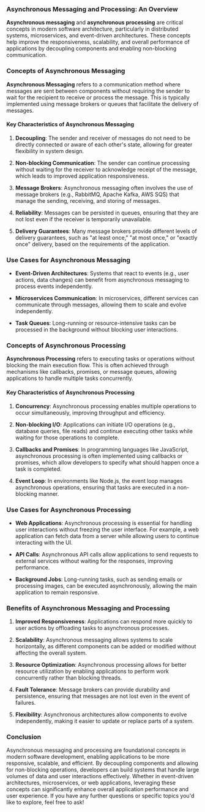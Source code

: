### Asynchronous Messaging and Processing: An Overview

**Asynchronous messaging** and **asynchronous processing** are critical concepts in modern software architecture, particularly in distributed systems, microservices, and event-driven architectures. These concepts help improve the responsiveness, scalability, and overall performance of applications by decoupling components and enabling non-blocking communication.

### Concepts of Asynchronous Messaging

**Asynchronous Messaging** refers to a communication method where messages are sent between components without requiring the sender to wait for the recipient to receive or process the message. This is typically implemented using message brokers or queues that facilitate the delivery of messages.

#### Key Characteristics of Asynchronous Messaging

1. **Decoupling**: The sender and receiver of messages do not need to be directly connected or aware of each other's state, allowing for greater flexibility in system design.

2. **Non-blocking Communication**: The sender can continue processing without waiting for the receiver to acknowledge receipt of the message, which leads to improved application responsiveness.

3. **Message Brokers**: Asynchronous messaging often involves the use of message brokers (e.g., RabbitMQ, Apache Kafka, AWS SQS) that manage the sending, receiving, and storing of messages.

4. **Reliability**: Messages can be persisted in queues, ensuring that they are not lost even if the receiver is temporarily unavailable.

5. **Delivery Guarantees**: Many message brokers provide different levels of delivery guarantees, such as "at least once," "at most once," or "exactly once" delivery, based on the requirements of the application.

### Use Cases for Asynchronous Messaging

- **Event-Driven Architectures**: Systems that react to events (e.g., user actions, data changes) can benefit from asynchronous messaging to process events independently.
- **Microservices Communication**: In microservices, different services can communicate through messages, allowing them to scale and evolve independently.

- **Task Queues**: Long-running or resource-intensive tasks can be processed in the background without blocking user interactions.

### Concepts of Asynchronous Processing

**Asynchronous Processing** refers to executing tasks or operations without blocking the main execution flow. This is often achieved through mechanisms like callbacks, promises, or message queues, allowing applications to handle multiple tasks concurrently.

#### Key Characteristics of Asynchronous Processing

1. **Concurrency**: Asynchronous processing enables multiple operations to occur simultaneously, improving throughput and efficiency.

2. **Non-blocking I/O**: Applications can initiate I/O operations (e.g., database queries, file reads) and continue executing other tasks while waiting for those operations to complete.

3. **Callbacks and Promises**: In programming languages like JavaScript, asynchronous processing is often implemented using callbacks or promises, which allow developers to specify what should happen once a task is completed.

4. **Event Loop**: In environments like Node.js, the event loop manages asynchronous operations, ensuring that tasks are executed in a non-blocking manner.

### Use Cases for Asynchronous Processing

- **Web Applications**: Asynchronous processing is essential for handling user interactions without freezing the user interface. For example, a web application can fetch data from a server while allowing users to continue interacting with the UI.

- **API Calls**: Asynchronous API calls allow applications to send requests to external services without waiting for the responses, improving performance.

- **Background Jobs**: Long-running tasks, such as sending emails or processing images, can be executed asynchronously, allowing the main application to remain responsive.

### Benefits of Asynchronous Messaging and Processing

1. **Improved Responsiveness**: Applications can respond more quickly to user actions by offloading tasks to asynchronous processes.

2. **Scalability**: Asynchronous messaging allows systems to scale horizontally, as different components can be added or modified without affecting the overall system.

3. **Resource Optimization**: Asynchronous processing allows for better resource utilization by enabling applications to perform work concurrently rather than blocking threads.

4. **Fault Tolerance**: Message brokers can provide durability and persistence, ensuring that messages are not lost even in the event of failures.

5. **Flexibility**: Asynchronous architectures allow components to evolve independently, making it easier to update or replace parts of a system.

### Conclusion

Asynchronous messaging and processing are foundational concepts in modern software development, enabling applications to be more responsive, scalable, and efficient. By decoupling components and allowing for non-blocking operations, developers can build systems that handle large volumes of data and user interactions effectively. Whether in event-driven architectures, microservices, or web applications, leveraging these concepts can significantly enhance overall application performance and user experience. If you have any further questions or specific topics you'd like to explore, feel free to ask!
